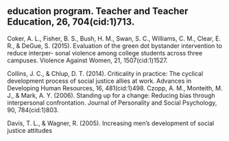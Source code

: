 ## education program. Teacher and Teacher Education, 26, 704(cid:1)713.

Coker, A. L., Fisher, B. S., Bush, H. M., Swan, S. C., Williams, C. M., Clear, E. R., & DeGue, S. (2015). Evaluation of the green dot bystander intervention to reduce interper- sonal violence among college students across three campuses. Violence Against Women, 21, 1507(cid:1)1527.

Collins, J. C., & Chlup, D. T. (2014). Criticality in practice: The cyclical development process of social justice allies at work. Advances in Developing Human Resources, 16, 481(cid:1)498. Czopp, A. M., Monteith, M. J., & Mark, A. Y. (2006). Standing up for a change: Reducing bias through interpersonal confrontation. Journal of Personality and Social Psychology, 90, 784(cid:1)803.

Davis, T. L., & Wagner, R. (2005). Increasing men’s development of social justice attitudes